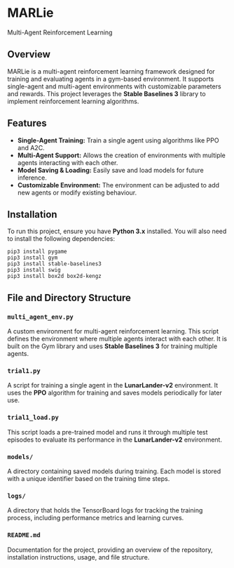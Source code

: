 # MARLie
 Multi-Agent Reinforcement Learning
 
## Overview
MARLie is a multi-agent reinforcement learning framework designed for training and evaluating agents in a gym-based environment. It supports single-agent and multi-agent environments with customizable parameters and rewards. This project leverages the **Stable Baselines 3** library to implement reinforcement learning algorithms.

## Features
- **Single-Agent Training:** Train a single agent using algorithms like PPO and A2C.
- **Multi-Agent Support:** Allows the creation of environments with multiple agents interacting with each other.
- **Model Saving & Loading:** Easily save and load models for future inference.
- **Customizable Environment:** The environment can be adjusted to add new agents or modify existing behaviour.

## Installation
To run this project, ensure you have **Python 3.x** installed. You will also need to install the following dependencies:

```
pip3 install pygame
pip3 install gym
pip3 install stable-baselines3
pip3 install swig
pip3 install box2d box2d-kengz
```

## File and Directory Structure

### `multi_agent_env.py`
A custom environment for multi-agent reinforcement learning. This script defines the environment where multiple agents interact with each other. It is built on the Gym library and uses **Stable Baselines 3** for training multiple agents.

### `trial1.py`
A script for training a single agent in the **LunarLander-v2** environment. It uses the **PPO** algorithm for training and saves models periodically for later use.

### `trial1_load.py`
This script loads a pre-trained model and runs it through multiple test episodes to evaluate its performance in the **LunarLander-v2** environment.

### `models/`
A directory containing saved models during training. Each model is stored with a unique identifier based on the training time steps.

### `logs/`
A directory that holds the TensorBoard logs for tracking the training process, including performance metrics and learning curves.

### `README.md`
Documentation for the project, providing an overview of the repository, installation instructions, usage, and file structure.
